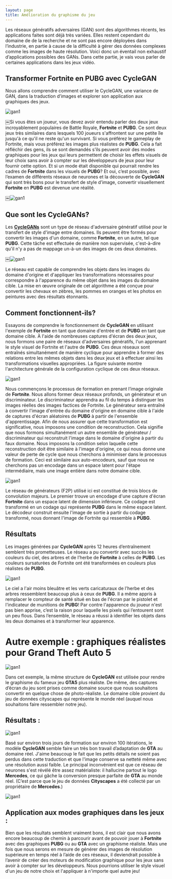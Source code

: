```yaml
---
layout: page
title: Amélioration du graphisme du jeu
---
```

 
Les réseaux génératifs adversaires (GAN) sont des algorithmes récents, les applications faites sont déjà très variées. Elles restent cependant du domaine de de la recherche et ne sont pas encore déployées dans l’industrie, en partie à cause de la difficulté à gérer des données complexes comme les images de haute résolution. Voici donc un éventail non exhaustif d’applications possibles des GANs. Dans cette partie, je vais vous parler de certaines applications dans les jeux vidéo.

## Transformer Fortnite en PUBG avec CycleGAN
Nous allons comprendre comment utiliser le CycleGAN, une variance de GAN, dans la traduction d’images et explorer son application aux graphiques des jeux.

![gan1](/Images/fortnite-gif1.gif?style=centerme)

￼Si vous êtes un joueur, vous devez avoir entendu parler des deux jeux incroyablement populaires de Battle Royale, **Fortnite** et **PUBG**. Ce sont deux jeux très similaires dans lesquels 100 joueurs s'affrontent sur une petite île jusqu'à ce qu'il ne reste qu'un survivant. Si vous préférez le gameplay de Fortnite, mais vous préférez les images plus réalistes de **PUBG**. Cela a fait réfléchir des gens, ils se sont demandés s’ils peuvent avoir des modes graphiques pour les jeux qui leurs permettent de choisir les effets visuels de leur choix sans avoir à compter sur les développeurs de jeux pour leur fournir cette option. Et si un mode était disponible qui pourrait rendre les cadres de **Fortnite** dans les visuels de **PUBG**? Et oui, c’est possible, avec l’examen de différents réseaux de neurones et la découverte de **CycleGAN** qui sont très bons pour le transfert de style d’image, convertir visuellement **Fortnite** en **PUBG** est devenue une réalité. 

￼![gan1](/Images/fortnite2.jpeg/)

## Que sont les CycleGANs?
Les **[CycleGANs](https://arxiv.org/pdf/1703.10593.pdf)** sont un type de réseau d'adversaire génératif utilisé pour le transfert de style d'image entre domaines. Ils peuvent être formés pour convertir les images d'un domaine, comme **Fortnite**, en un autre, tel que **PUBG**. Cette tâche est effectuée de manière non supervisée, c'est-à-dire qu'il n'y a pas de mappage un-à-un des images de ces deux domaines.

￼![gan1](/Images/fortnite3.jpeg/)

Le réseau est capable de comprendre les objets dans les images du domaine d'origine et d'appliquer les transformations nécessaires pour correspondre à l'apparence du même objet dans les images du domaine cible. La mise en œuvre originale de cet algorithme a été conçue pour convertir les chevaux en zèbres, les pommes en oranges et les photos en peintures avec des résultats étonnants.

## Comment fonctionnent-ils?
 Essayons de comprendre le fonctionnement de **CycleGAN** en utilisant l'exemple de **Fortnite** en tant que domaine d'entrée et de **PUBG** en tant que domaine cible. À l'aide de nombreuses captures d'écran des deux jeux, nous formons une paire de réseaux d'adversaires génératifs, l'un apprenant le style visuel de Fortnite et l'autre de **PUBG**. Ces deux réseaux sont entraînés simultanément de manière cyclique pour apprendre à former des relations entre les mêmes objets dans les deux jeux et à effectuer ainsi les transformations visuelles appropriées. La figure suivante montre l'architecture générale de la configuration cyclique de ces deux réseaux.
 
![gan1](/Images/fortnite4.png/)
 
Nous commençons le processus de formation en prenant l’image originale de **Fortnite**. Nous allons former deux réseaux profonds, un générateur et un discriminateur. Le discriminateur apprendra au fil du temps à distinguer les images réelles des images factices de Fortnite. Le générateur sera entraîné à convertir l'image d'entrée du domaine d'origine en domaine cible à l'aide de captures d'écran aléatoires de **PUBG** à partir de l'ensemble d'apprentissage.
Afin de nous assurer que cette transformation est significative, nous imposons une condition de reconstruction. Cela signifie que nous formons simultanément un autre ensemble de générateur / discriminateur qui reconstruit l'image dans le domaine d'origine à partir du faux domaine. Nous imposons la condition selon laquelle cette reconstruction doit être similaire à l'image d'origine, ce qui nous donne une valeur de perte de cycle que nous cherchons à minimiser dans le processus de formation. Ceci est similaire aux auto-encodeurs, sauf que nous ne cherchons pas un encodage dans un espace latent pour l'étape intermédiaire, mais une image entière dans notre domaine cible.

![gan1](/Images/fortinte5.png/)

Le réseau de générateurs (F2P) utilisé ici est constitué de trois blocs de convolution majeurs. Le premier trouve un encodage d'une capture d'écran **Fortnite**  dans un espace latent de dimension inférieure. Ce codage est transformé en un codage qui représente **PUBG** dans le même espace latent. Le décodeur construit ensuite l'image de sortie à partir du codage transformé, nous donnant l'image de Fortnite qui ressemble à **PUBG**.
 
## Résultats 
 
Les images générées par **CycleGAN** après 12 heures d’entraînement semblent très prometteuses. Le réseau a pu convertir avec succès les couleurs du ciel, des arbres et de l’herbe de **Fortnite** à celles de **PUBG**. Les couleurs sursaturées de Fortnite ont été transformées en couleurs plus réalistes de **PUBG**. 
 
![gan1](/Images/fortnite-gif2.gif/)
 
 Le ciel a l'air moins bleuâtre et les verts caricaturaux de l'herbe et des arbres ressemblent beaucoup plus à ceux de **PUBG**. Il a même appris à remplacer le compteur de santé situé en bas de l'écran par le pistolet et l'indicateur de munitions de **PUBG**! Par contre l'apparence du joueur n'est pas bien apprise, c’est la raison pour laquelle les pixels qui l’entourent sont un peu flous. Dans l’ensemble, le réseau a réussi à identifier les objets dans les deux domaines et à transformer leur apparence.
 
#  Autre exemple : graphiques réalistes pour Grand Theft Auto 5
![gan1](/Images/gta1.png/)
 
Dans cet exemple, la même structure de **CycleGAN** est utilisée pour rendre le graphisme du fameux jeu **GTA5** plus réaliste. De même, des captures d’écran du jeu sont prises comme domaine source que nous souhaitons convertir en quelque chose de photo-réaliste. Le domaine cible provient du jeu de données cityscapes qui représente le monde réel (auquel nous souhaitons faire ressembler notre jeu). 

## Résultats :
![gan1](/Images/gtagif2.gif/)

Basé sur environ trois jours de formation sur environ 100 itérations, le modèle **CycleGAN** semble faire un très bon travail d’adaptation de **GTA** au domaine réel. J'aime beaucoup le fait que les petits détails ne soient pas perdus dans cette traduction et que l'image conserve sa netteté même avec une résolution aussi faible.
Le principal inconvénient est que ce réseau de neurones s'est révélé être assez matérialiste: il hallucine partout le logo **Mercedes**, ce qui gâche la conversion presque parfaite de **GTA** au monde réel. (C’est parce que le jeu de données **Cityscapes** a été collecté par un propriétaire de **Mercedes**.) 

![gan1](/Images/gta-figif1.gif/)

## Application aux modes graphiques dans les jeux :

Bien que les résultats semblent vraiment bons, il est clair que nous avons encore beaucoup de chemin à parcourir avant de pouvoir jouer à **Fortnite** avec des graphiques **PUBG** ou au **GTA** avec un graphisme réaliste. Mais une fois que nous serons en mesure de générer des images de résolution supérieure en temps réel à l’aide de ces réseaux, il deviendrait possible à l’avenir de créer des moteurs de modification graphique pour les jeux sans avoir à compter sur les développeurs. Nous pourrions utiliser le style visuel d'un jeu de notre choix et l'appliquer à n'importe quel autre jeu!





 
